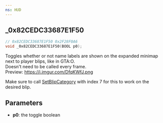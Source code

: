 ```yaml
---
ns: HUD
---
```

## _0x82CEDC33687E1F50

```c
// 0x82CEDC33687E1F50 0x2F28F0A6
void _0x82CEDC33687E1F50(BOOL p0);
```
Toggles whether or not name labels are shown on the expanded minimap next to player blips, like in GTA:O.  
Doesn't need to be called every frame.  
Preview: https://i.imgur.com/DfqKWfJ.png

Make sure to call [SetBlipCategory](https://runtime.fivem.net/doc/natives/?_0x234CDD44D996FD9A) with index 7 for this to work on the desired blip.


## Parameters
* **p0**: the toggle boolean
